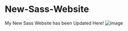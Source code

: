 # New-Sass-Website
My New Sass Website has been Updated Here!
![image](https://user-images.githubusercontent.com/95675377/194691255-d3be41b8-8661-48e2-bf0e-02c3bcdc8f72.png)
